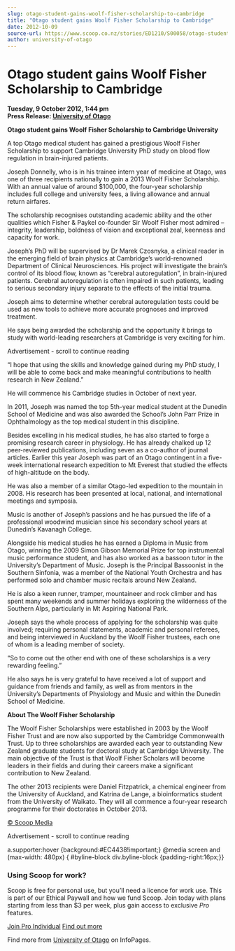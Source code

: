 ```yaml
---
slug: otago-student-gains-woolf-fisher-scholarship-to-cambridge
title: "Otago student gains Woolf Fisher Scholarship to Cambridge"
date: 2012-10-09
source-url: https://www.scoop.co.nz/stories/ED1210/S00058/otago-student-gains-woolf-fisher-scholarship-to-cambridge.htm
author: university-of-otago
---
```

Otago student gains Woolf Fisher Scholarship to Cambridge
=========================================================

**Tuesday, 9 October 2012, 1:44 pm**  
**Press Release: [University of Otago](https://info.scoop.co.nz/University_of_Otago)**

  
  
**Otago student gains Woolf Fisher Scholarship to Cambridge University**

A top Otago medical student has gained a prestigious Woolf Fisher Scholarship to support Cambridge University PhD study on blood flow regulation in brain-injured patients.

Joseph Donnelly, who is in his trainee intern year of medicine at Otago, was one of three recipients nationally to gain a 2013 Woolf Fisher Scholarship. With an annual value of around $100,000, the four-year scholarship includes full college and university fees, a living allowance and annual return airfares.

The scholarship recognises outstanding academic ability and the other qualities which Fisher & Paykel co-founder Sir Woolf Fisher most admired – integrity, leadership, boldness of vision and exceptional zeal, keenness and capacity for work.

Joseph’s PhD will be supervised by Dr Marek Czosnyka, a clinical reader in the emerging field of brain physics at Cambridge’s world-renowned Department of Clinical Neurosciences. His project will investigate the brain’s control of its blood flow, known as “cerebral autoregulation”, in brain-injured patients. Cerebral autoregulation is often impaired in such patients, leading to serious secondary injury separate to the effects of the initial trauma.

Joseph aims to determine whether cerebral autoregulation tests could be used as new tools to achieve more accurate prognoses and improved treatment.

He says being awarded the scholarship and the opportunity it brings to study with world-leading researchers at Cambridge is very exciting for him.

Advertisement - scroll to continue reading





“I hope that using the skills and knowledge gained during my PhD study, I will be able to come back and make meaningful contributions to health research in New Zealand.”

He will commence his Cambridge studies in October of next year.

In 2011, Joseph was named the top 5th-year medical student at the Dunedin School of Medicine and was also awarded the School’s John Parr Prize in Ophthalmology as the top medical student in this discipline.

Besides excelling in his medical studies, he has also started to forge a promising research career in physiology. He has already chalked up 12 peer-reviewed publications, including seven as a co-author of journal articles. Earlier this year Joseph was part of an Otago contingent in a five-week international research expedition to Mt Everest that studied the effects of high-altitude on the body.

He was also a member of a similar Otago-led expedition to the mountain in 2008. His research has been presented at local, national, and international meetings and symposia.

Music is another of Joseph’s passions and he has pursued the life of a professional woodwind musician since his secondary school years at Dunedin’s Kavanagh College.

Alongside his medical studies he has earned a Diploma in Music from Otago, winning the 2009 Simon Gibson Memorial Prize for top instrumental music performance student, and has also worked as a bassoon tutor in the University’s Department of Music. Joseph is the Principal Bassoonist in the Southern Sinfonia, was a member of the National Youth Orchestra and has performed solo and chamber music recitals around New Zealand.

He is also a keen runner, tramper, mountaineer and rock climber and has spent many weekends and summer holidays exploring the wilderness of the Southern Alps, particularly in Mt Aspiring National Park.

Joseph says the whole process of applying for the scholarship was quite involved; requiring personal statements, academic and personal referees, and being interviewed in Auckland by the Woolf Fisher trustees, each one of whom is a leading member of society.

“So to come out the other end with one of these scholarships is a very rewarding feeling.”

He also says he is very grateful to have received a lot of support and guidance from friends and family, as well as from mentors in the University’s Departments of Physiology and Music and within the Dunedin School of Medicine.  
  
**About The Woolf Fisher Scholarship**

The Woolf Fisher Scholarships were established in 2003 by the Woolf Fisher Trust and are now also supported by the Cambridge Commonwealth Trust. Up to three scholarships are awarded each year to outstanding New Zealand graduate students for doctoral study at Cambridge University. The main objective of the Trust is that Woolf Fisher Scholars will become leaders in their fields and during their careers make a significant contribution to New Zealand.

The other 2013 recipients were Daniel Fitzpatrick, a chemical engineer from the University of Auckland, and Katrina de Lange, a bioinformatics student from the University of Waikato. They will all commence a four-year research programme for their doctorates in October 2013.  

[© Scoop Media](http://www.scoop.co.nz/about/terms.html)  

Advertisement - scroll to continue reading



a.supporter:hover {background:#EC4438!important;} @media screen and (max-width: 480px) { #byline-block div.byline-block {padding-right:16px;}}

### Using Scoop for work?

Scoop is free for personal use, but you’ll need a licence for work use. This is part of our Ethical Paywall and how we fund Scoop. Join today with plans starting from less than $3 per week, plus gain access to exclusive _Pro_ features.  
  
[Join Pro Individual](https://pro.scoop.co.nz/Individual/?from=ProIn24) [Find out more](https://pro.scoop.co.nz/using-scoop-for-work/?from=ProIn24)

Find more from [University of Otago](https://info.scoop.co.nz/University_of_Otago) on InfoPages.